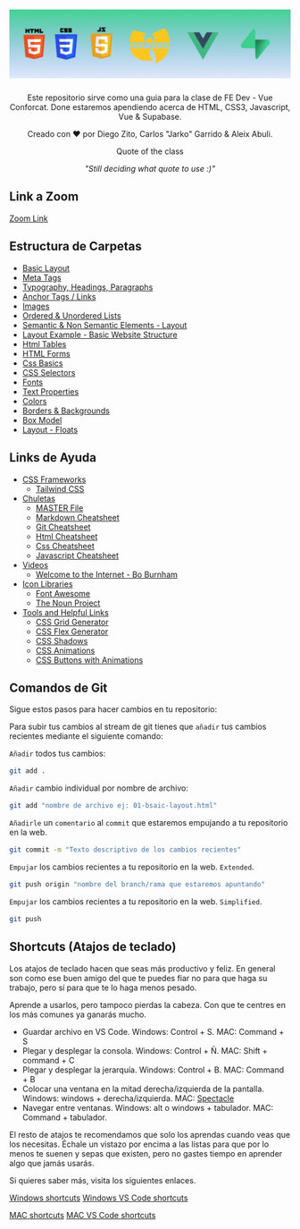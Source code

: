 <h1 align="center">
  <a href="https://github.com/dzc1/ironhack-nov07">
    <img src="./assets/imgs/banner.png" alt="Vue Conforcat Class">
  </a>
</h1>
  <p align="center">
  Este repositorio sirve como una guia para la clase de FE Dev - Vue Conforcat. Done estaremos apendiendo acerca de HTML, CSS3, Javascript, Vue & Supabase.
</p>
 <p align="center" style="font: 16px">
 Creado con ❤️ por Diego Zito, Carlos "Jarko" Garrido & Aleix Abuli.
</p>
<p align="center" style="font: 16px">
 Quote of the class
</p>
<p align="center" style="font:16px; font-style:italic">
 "Still deciding what quote to use :)"
</p>

## Link a Zoom

[Zoom Link](https://ironhack.zoom.us/j/91218132607)

## Estructura de Carpetas

- [Basic Layout](https://github.com/dzc1/class-jan09/blob/main/section-01-html/01-basic-layout.html)
- [Meta Tags](https://github.com/dzc1/class-jan09/blob/main/section-01-html/02-meta-tags.html)
- [Typography, Headings, Paragraphs](https://github.com/dzc1/class-jan09/blob/main/section-01-html/03-typography.html)
- [Anchor Tags / Links](https://github.com/dzc1/class-jan09/blob/main/section-01-html/04-links.html)
- [Images](https://github.com/dzc1/class-jan09/blob/main/section-01-html/05-images.html)
- [Ordered & Unordered Lists](https://github.com/dzc1/class-jan09/blob/main/section-01-html/06-list.html)
- [Semantic & Non Semantic Elements - Layout](https://github.com/dzc1/class-jan09/blob/main/section-01-html/07-layout.html)
- [Layout Example - Basic Website Structure](https://github.com/dzc1/class-jan09/blob/main/section-01-html/08-layout-example.html)
- [Html Tables](https://github.com/dzc1/class-jan09/blob/main/section-01-html/09-tables.html)
- [HTML Forms](https://github.com/dzc1/class-jan09/blob/main/section-01-html/10-inlinve-vs-block.html)
- [Css Basics](https://github.com/dzc1/class-jan09/blob/main/section-02-css/01-basics.html)
- [CSS Selectors](https://github.com/dzc1/class-jan09/blob/main/section-02-css/02-selectors.html)
- [Fonts](https://github.com/dzc1/class-jan09/blob/main/section-02-css/03-fonts.html)
- [Text Properties](https://github.com/dzc1/class-jan09/blob/main/section-02-css/04-text-properties.html)
- [Colors](https://github.com/dzc1/class-jan09/blob/main/section-02-css/05-colors.html)
- [Borders & Backgrounds](https://github.com/dzc1/class-jan09/blob/main/section-02-css/06-borders-background.html)
- [Box Model](https://github.com/dzc1/class-jan09/blob/main/section-02-css/07-box-model.html)
- [Layout - Floats](https://github.com/dzc1/class-jan09/blob/main/section-02-css/09-float-align.html)

## Links de Ayuda

- [CSS Frameworks](#css-frameworks)
  - [Tailwind CSS](https://tailwindcss.com/)
- [Chuletas](#Chuletas)
  - [MASTER File](https://dev.to/devmount/a-cheatsheet-of-128-cheatsheets-for-developers-f4m)
  - [Markdown Cheatsheet](https://www.markdownguide.org/cheat-sheet/)
  - [Git Cheatsheet](https://education.github.com/git-cheat-sheet-education.pdf)
  - [Html Cheatsheet](https://devhints.io/html)
  - [Css Cheatsheet](https://devhints.io/css)
  - [Javascript Cheatsheet](https://htmlcheatsheet.com/js/)
- [Videos](#videos)
  - [Welcome to the Internet - Bo Burnham](https://www.youtube.com/watch?v=k1BneeJTDcU)
- [Icon Libraries](#icon-libraries)
  - [Font Awesome](https://fontawesome.com/)
  - [The Noun Project](https://thenounproject.com/)
- [Tools and Helpful Links](#tools)
  - [CSS Grid Generator](https://cssgrid-generator.netlify.app/)
  - [CSS Flex Generator](https://flexbox.help/)
  - [CSS Shadows](https://htmlcssfreebies.com/css-box-shadow-examples/)
  - [CSS Animations](https://animista.net/)
  - [CSS Buttons with Animations](https://htmlcssfreebies.com/pheasant-demure-buttons/)
  <!-- - []()
  - []()
  - []()
  - []()
  - []() -->

## Comandos de Git

Sigue estos pasos para hacer cambios en tu repositorio:

Para subir tus cambios al stream de git tienes que `añadir` tus cambios recientes mediante el siguiente comando:

`Añadir` todos tus cambios:

```bash
git add .
```

`Añadir` cambio individual por nombre de archivo:

```bash
git add "nombre de archivo ej: 01-bsaic-layout.html"
```

`Añadirle` un `comentario` al `commit` que estaremos empujando a tu repositorio en la web.

```bash
git commit -m "Texto descriptivo de los cambios recientes"
```

`Empujar` los cambios recientes a tu repositorio en la web. `Extended`.

```bash
git push origin "nombre del branch/rama que estaremos apuntando"
```

`Empujar` los cambios recientes a tu repositorio en la web. `Simplified`.

```bash
git push
```

## Shortcuts (Atajos de teclado)

Los atajos de teclado hacen que seas más productivo y feliz. En general son como ese buen amigo del que te puedes fiar no para que haga su trabajo, pero sí para que te lo haga menos pesado.

Aprende a usarlos, pero tampoco pierdas la cabeza. Con que te centres en los más comunes ya ganarás mucho.

- Guardar archivo en VS Code. Windows: Control + S. MAC: Command + S
- Plegar y desplegar la consola. Windows: Control + Ñ. MAC: Shift + command + C
- Plegar y desplegar la jerarquía. Windows: Control + B. MAC: Command + B
- Colocar una ventana en la mitad derecha/izquierda de la pantalla. Windows: windows + derecha/izquierda. MAC: [Spectacle](https://www.spectacleapp.com/)
- Navegar entre ventanas. Windows: alt o windows + tabulador. MAC: Command + tabulador.

El resto de atajos te recomendamos que solo los aprendas cuando veas que los necesitas. Échale un vistazo por encima a las listas para que por lo menos te suenen y sepas que existen, pero no gastes tiempo en aprender algo que jamás usarás.

Si quieres saber más, visita los siguientes enlaces.

[Windows shortcuts](https://support.microsoft.com/es-es/windows/m%C3%A9todos-abreviados-de-teclado-de-windows-dcc61a57-8ff0-cffe-9796-cb9706c75eec)
[Windows VS Code shortcuts](https://carontestudio.com/blog/atajos-de-teclado-en-visual-studio-code/)

[MAC shortcuts](https://support.apple.com/es-es/HT201236)
[MAC VS Code shortcuts](https://manolohidalgo.com/atajos-de-teclado-en-visual-studio-code-para-mac/)
